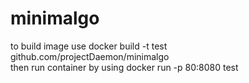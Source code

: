 # minimalgo

to build image use docker build -t test github.com/projectDaemon/minimalgo  
then run container by using docker run -p 80:8080 test
